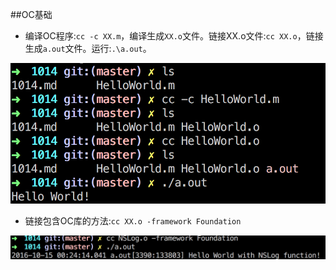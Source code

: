 ##OC基础

* 编译OC程序:`cc -c XX.m`，编译生成`XX.o`文件。链接XX.o文件:`cc XX.o`，链接生成`a.out`文件。运行:`.\a.out`。

![compileOC](../../image/1.png)

* 链接包含OC库的方法:`cc XX.o -framework Foundation`

![linkLibrary](../../image/2.png)



